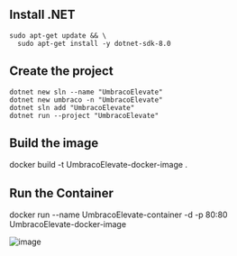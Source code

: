 

## Install .NET 

```
sudo apt-get update && \
  sudo apt-get install -y dotnet-sdk-8.0
```
## Create the project 

```
dotnet new sln --name "UmbracoElevate"
dotnet new umbraco -n "UmbracoElevate" 
dotnet sln add "UmbracoElevate"
dotnet run --project "UmbracoElevate"
```


## Build the image
docker build -t UmbracoElevate-docker-image .


## Run the Container 
docker run --name UmbracoElevate-container -d -p 80:80 UmbracoElevate-docker-image



![image](https://github.com/user-attachments/assets/dd3f9bba-1e2b-4ca0-84e0-cc760c31ca59)
